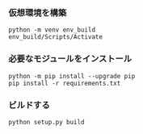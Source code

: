 ### 仮想環境を構築
```shell
python -m venv env_build
env_build/Scripts/Activate
```

### 必要なモジュールをインストール
```shell
python -m pip install --upgrade pip
pip install -r requirements.txt
```

### ビルドする
```shell
python setup.py build
```

